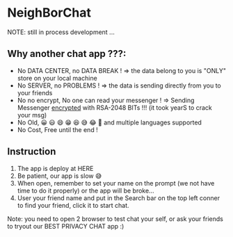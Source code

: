 # NeighBorChat
NOTE: still in process development ... 
## Why another chat app ???: 
- No DATA CENTER, no DATA BREAK ! => the data belong to you is "ONLY" store on your local machine
- No SERVER, no PROBLEMS ! => the data is sending directly from you to your friends
- No no encrypt, No one can read your messenger ! => Sending Messenger [encrypted](https://www.quintessencelabs.com/blog/breaking-rsa-encryption-update-state-art/#:~:text=It%20would%20take%20a%20classical,RSA%2D2048%20bit%20encryption%20key.) with RSA-2048 BITs !!! (it took yearS to crack your msg)
- No Old, 😀 😃 😄 😁 😆 😅 😂 🤣 and multiple languages supported
- No Cost, Free until the end !
## Instruction 
1. The app is deploy at HERE  
2. Be patient, our app is slow 😅  
3. When open, remember to set your name on the prompt (we not have time to do it properly) or the app will be broke...  
4. User your friend name and put in the Search bar on the top left conner to find your friend, click it to start chat.

Note: you need to open 2 browser to test chat your self, or ask your friends to tryout our BEST PRIVACY CHAT app :) 


